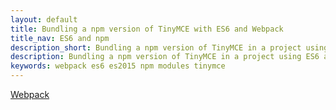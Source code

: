 ```yaml
---
layout: default
title: Bundling a npm version of TinyMCE with ES6 and Webpack
title_nav: ES6 and npm
description_short: Bundling a npm version of TinyMCE in a project using ES6 and Webpack
description: Bundling a npm version of TinyMCE in a project using ES6 and Webpack
keywords: webpack es6 es2015 npm modules tinymce
---
```


[Webpack](https://webpack.js.org/)
